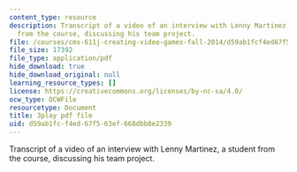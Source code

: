 ```yaml
---
content_type: resource
description: Transcript of a video of an interview with Lenny Martinez, a student
  from the course, discussing his team project.
file: /courses/cms-611j-creating-video-games-fall-2014/d59ab1fcf4ed67f563ef668dbb8e2339_jbhbJBtS48w.pdf
file_size: 17392
file_type: application/pdf
hide_download: true
hide_download_original: null
learning_resource_types: []
license: https://creativecommons.org/licenses/by-nc-sa/4.0/
ocw_type: OCWFile
resourcetype: Document
title: 3play pdf file
uid: d59ab1fc-f4ed-67f5-63ef-668dbb8e2339
---
```

Transcript of a video of an interview with Lenny Martinez, a student from the course, discussing his team project.